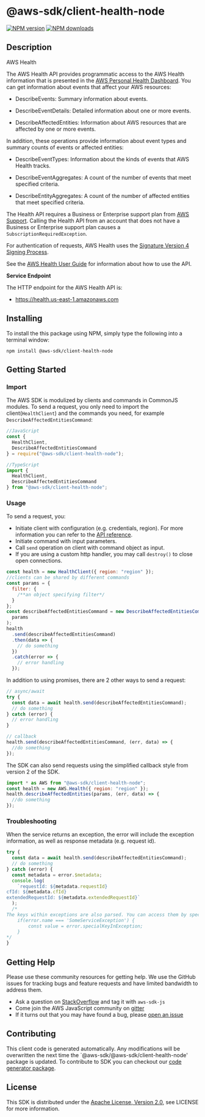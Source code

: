 # @aws-sdk/client-health-node

[![NPM version](https://img.shields.io/npm/v/@aws-sdk/client-health-node/preview.svg)](https://www.npmjs.com/package/@aws-sdk/client-health-node)
[![NPM downloads](https://img.shields.io/npm/dm/@aws-sdk/client-health-node.svg)](https://www.npmjs.com/package/@aws-sdk/client-health-node)

## Description

<fullname>AWS Health</fullname> <p>The AWS Health API provides programmatic access to the AWS Health information that is presented in the <a href="https://phd.aws.amazon.com/phd/home#/">AWS Personal Health Dashboard</a>. You can get information about events that affect your AWS resources:</p> <ul> <li> <p> <a>DescribeEvents</a>: Summary information about events.</p> </li> <li> <p> <a>DescribeEventDetails</a>: Detailed information about one or more events.</p> </li> <li> <p> <a>DescribeAffectedEntities</a>: Information about AWS resources that are affected by one or more events.</p> </li> </ul> <p>In addition, these operations provide information about event types and summary counts of events or affected entities:</p> <ul> <li> <p> <a>DescribeEventTypes</a>: Information about the kinds of events that AWS Health tracks.</p> </li> <li> <p> <a>DescribeEventAggregates</a>: A count of the number of events that meet specified criteria.</p> </li> <li> <p> <a>DescribeEntityAggregates</a>: A count of the number of affected entities that meet specified criteria.</p> </li> </ul> <p>The Health API requires a Business or Enterprise support plan from <a href="http://aws.amazon.com/premiumsupport/">AWS Support</a>. Calling the Health API from an account that does not have a Business or Enterprise support plan causes a <code>SubscriptionRequiredException</code>. </p> <p>For authentication of requests, AWS Health uses the <a href="https://docs.aws.amazon.com/general/latest/gr/signature-version-4.html">Signature Version 4 Signing Process</a>.</p> <p>See the <a href="https://docs.aws.amazon.com/health/latest/ug/what-is-aws-health.html">AWS Health User Guide</a> for information about how to use the API.</p> <p> <b>Service Endpoint</b> </p> <p>The HTTP endpoint for the AWS Health API is:</p> <ul> <li> <p>https://health.us-east-1.amazonaws.com </p> </li> </ul>

## Installing

To install the this package using NPM, simply type the following into a terminal window:

```
npm install @aws-sdk/client-health-node
```

## Getting Started

### Import

The AWS SDK is modulized by clients and commands in CommonJS modules. To send a request, you only need to import the client(`HealthClient`) and the commands you need, for example `DescribeAffectedEntitiesCommand`:

```javascript
//JavaScript
const {
  HealthClient,
  DescribeAffectedEntitiesCommand
} = require("@aws-sdk/client-health-node");
```

```javascript
//TypeScript
import {
  HealthClient,
  DescribeAffectedEntitiesCommand
} from "@aws-sdk/client-health-node";
```

### Usage

To send a request, you:

- Initiate client with configuration (e.g. credentials, region). For more information you can refer to the [API reference][].
- Initiate command with input parameters.
- Call `send` operation on client with command object as input.
- If you are using a custom http handler, you may call `destroy()` to close open connections.

```javascript
const health = new HealthClient({ region: "region" });
//clients can be shared by different commands
const params = {
  filter: {
    /**an object specifying filter*/
  }
};
const describeAffectedEntitiesCommand = new DescribeAffectedEntitiesCommand(
  params
);
health
  .send(describeAffectedEntitiesCommand)
  .then(data => {
    // do something
  })
  .catch(error => {
    // error handling
  });
```

In addition to using promises, there are 2 other ways to send a request:

```javascript
// async/await
try {
  const data = await health.send(describeAffectedEntitiesCommand);
  // do something
} catch (error) {
  // error handling
}
```

```javascript
// callback
health.send(describeAffectedEntitiesCommand, (err, data) => {
  //do something
});
```

The SDK can also send requests using the simplified callback style from version 2 of the SDK.

```javascript
import * as AWS from "@aws-sdk/client-health-node";
const health = new AWS.Health({ region: "region" });
health.describeAffectedEntities(params, (err, data) => {
  //do something
});
```

### Troubleshooting

When the service returns an exception, the error will include the exception information, as well as response metadata (e.g. request id).

```javascript
try {
  const data = await health.send(describeAffectedEntitiesCommand);
  // do something
} catch (error) {
  const metadata = error.$metadata;
  console.log(
    `requestId: ${metadata.requestId}
cfId: ${metadata.cfId}
extendedRequestId: ${metadata.extendedRequestId}`
  );
  /*
The keys within exceptions are also parsed. You can access them by specifying exception names:
    if(error.name === 'SomeServiceException') {
        const value = error.specialKeyInException;
    }
*/
}
```

## Getting Help

Please use these community resources for getting help. We use the GitHub issues for tracking bugs and feature requests and have limited bandwidth to address them.

- Ask a question on [StackOverflow](https://stackoverflow.com/questions/tagged/aws-sdk-js) and tag it with `aws-sdk-js`
- Come join the AWS JavaScript community on [gitter](https://gitter.im/aws/aws-sdk-js-v3)
- If it turns out that you may have found a bug, please [open an issue](https://github.com/aws/aws-sdk-js-v3/issues)

## Contributing

This client code is generated automatically. Any modifications will be overwritten the next time the `@aws-sdk/@aws-sdk/client-health-node' package is updated. To contribute to SDK you can checkout our [code generator package][].

## License

This SDK is distributed under the
[Apache License, Version 2.0](http://www.apache.org/licenses/LICENSE-2.0),
see LICENSE for more information.

[code generator package]: https://github.com/aws/aws-sdk-js-v3/tree/master/packages/service-types-generator
[api reference]: https://docs.aws.amazon.com/AWSJavaScriptSDK/latest/
